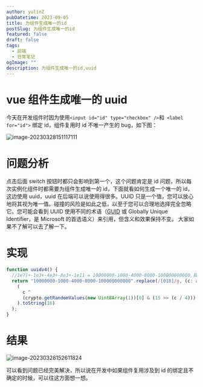 ```yaml
---
author: yulinZ
pubDatetime: 2023-09-05
title: 为组件生成唯一的id
postSlug: 为组件生成唯一的id
featured: false
draft: false
tags:
  - 前端
  - 日常笔记
ogImage: ""
description: 为组件生成唯一的id,uuid
---
```


# vue 组件生成唯一的 uuid

今天在开发组件时因为使用`<input id="id" type="checkbox" />`和` <label for="id">` 绑定 id，组件复用时 id 不唯一产生的 bug，如下图：

![image-20230328151117111](https://gitee.com/yulinzhu/pic-window/raw/master/image-20230328151117111.png)

# 问题分析

点击后面 switch 按钮时都只会影响到第一个，这个问题肯定是 id 问题，所以每次实例化组件时都需要为组件生成唯一的 id，下面就看如何生成一个唯一的 id，这边使用 uuid，uuid 在后端可以说使用得很多。UUID 只是一个值，您可以放心地将其视为唯一值。碰撞的风险是如此之低，以至于您可以合理地选择完全忽略它。您可能会看到 UUID 使用不同的术语（[GUID](https://so.csdn.net/so/search?q=GUID&spm=1001.2101.3001.7020) 或 Globally Unique Identifier，是 Microsoft 的首选语义）来引用，但含义和效果保持不变。 大家如果不了解可以去了解一下。

# 实现

```typescript
function uuidv4() {
  //1e7]+-1e3+-4e3+-8e3+-1e11 = 10000000-1000-4000-8000-100000000000,我这边使用的ts 用1e7]+-1e3+-4e3+-8e3+-1e11会报红线所以直接使用计算后的结果
  return "10000000-1000-4000-8000-100000000000".replace(/[018]/g, (c: any) =>
    (
      c ^
      (crypto.getRandomValues(new Uint8Array(1))[0] & (15 >> (c / 4)))
    ).toString(16)
  );
}
```

# 结果

![image-20230328152611824](C:\Users\Windows12.2Pro\Desktop\image-20230328152611824.png)

可以看到问题已经完美解决，所以说在开发中如果组件复用涉及到 id 的绑定且不确定的时候，可以往这方面想一想。
